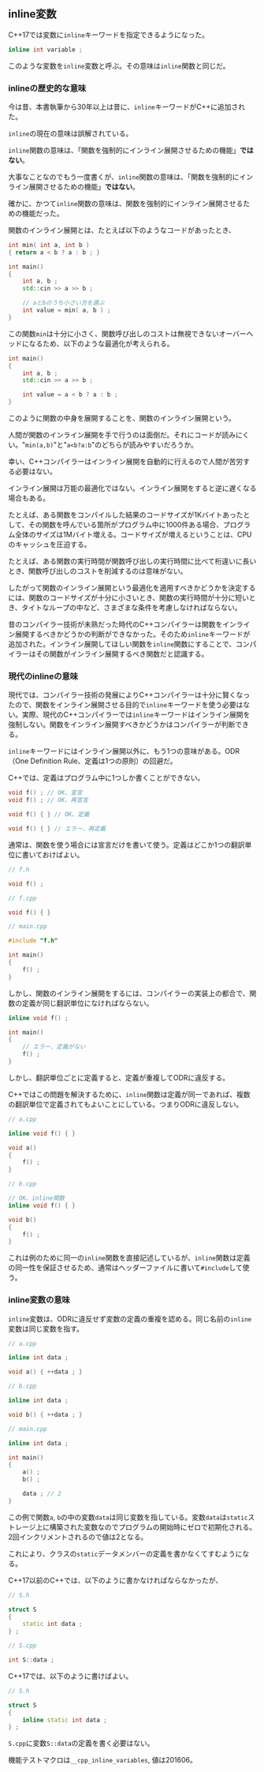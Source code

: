 ## inline変数

C++17では変数に`inline`キーワードを指定できるようになった。

~~~cpp
inline int variable ;
~~~

このような変数を`inline`変数と呼ぶ。その意味は`inline`関数と同じだ。

### inlineの歴史的な意味

今は昔、本書執筆から30年以上は昔に、`inline`キーワードがC++に追加された。

`inline`の現在の意味は誤解されている。

`inline`関数の意味は、「関数を強制的にインライン展開させるための機能」**ではない**。

大事なことなのでもう一度書くが、`inline`関数の意味は、「関数を強制的にインライン展開させるための機能」**ではない**。

確かに、かつて`inline`関数の意味は、関数を強制的にインライン展開させるための機能だった。

関数のインライン展開とは、たとえば以下のようなコードがあったとき、

~~~cpp
int min( int a, int b )
{ return a < b ? a : b ; }

int main()
{
    int a, b ;
    std::cin >> a >> b ;

    // aとbのうち小さい方を選ぶ
    int value = min( a, b ) ;
}
~~~

この関数`min`は十分に小さく、関数呼び出しのコストは無視できないオーバーヘッドになるため、以下のような最適化が考えられる。

~~~cpp
int main()
{
    int a, b ;
    std::cin >> a >> b ;

    int value = a < b ? a : b ;
}
~~~

このように関数の中身を展開することを、関数のインライン展開という。

人間が関数のインライン展開を手で行うのは面倒だ。それにコードが読みにくい。"`min(a,b)`"と"`a<b?a:b`"のどちらが読みやすいだろうか。

幸い、C++コンパイラーはインライン展開を自動的に行えるので人間が苦労する必要はない。

インライン展開は万能の最適化ではない。インライン展開をすると逆に遅くなる場合もある。

たとえば、ある関数をコンパイルした結果のコードサイズが1Kバイトあったとして、その関数を呼んでいる箇所がプログラム中に1000件ある場合、プログラム全体のサイズは1Mバイト増える。コードサイズが増えるということは、CPUのキャッシュを圧迫する。

たとえば、ある関数の実行時間が関数呼び出しの実行時間に比べて桁違いに長いとき、関数呼び出しのコストを削減するのは意味がない。

したがって関数のインライン展開という最適化を適用すべきかどうかを決定するには、関数のコードサイズが十分に小さいとき、関数の実行時間が十分に短いとき、タイトなループの中など、さまざまな条件を考慮しなければならない。

昔のコンパイラー技術が未熟だった時代のC++コンパイラーは関数をインライン展開するべきかどうかの判断ができなかった。そのため`inline`キーワードが追加された。インライン展開してほしい関数を`inline`関数にすることで、コンパイラーはその関数がインライン展開するべき関数だと認識する。

### 現代のinlineの意味

現代では、コンパイラー技術の発展によりC++コンパイラーは十分に賢くなったので、関数をインライン展開させる目的で`inline`キーワードを使う必要はない。実際、現代のC++コンパイラーでは`inline`キーワードはインライン展開を強制しない。関数をインライン展開すべきかどうかはコンパイラーが判断できる。

`inline`キーワードにはインライン展開以外に、もう1つの意味がある。ODR（One Definition Rule、定義は1つの原則）の回避だ。

C++では、定義はプログラム中に1つしか書くことができない。

~~~c++
void f() ; // OK、宣言
void f() ; // OK、再宣言

void f() { } // OK、定義

void f() { } // エラー、再定義
~~~

通常は、関数を使う場合には宣言だけを書いて使う。定義はどこか1つの翻訳単位に書いておけばよい。

~~~c++
// f.h

void f() ;

// f.cpp

void f() { }

// main.cpp

#include "f.h"

int main()
{
    f() ;
}
~~~

しかし、関数のインライン展開をするには、コンパイラーの実装上の都合で、関数の定義が同じ翻訳単位になければならない。


~~~c++
inline void f() ;

int main()
{
    // エラー、定義がない
    f() ; 
}
~~~

しかし、翻訳単位ごとに定義すると、定義が重複してODRに違反する。

C++ではこの問題を解決するために、`inline`関数は定義が同一であれば、複数の翻訳単位で定義されてもよいことにしている。つまりODRに違反しない。

~~~c++
// a.cpp

inline void f() { }

void a()
{
    f() ;
}

// b.cpp

// OK、inline関数
inline void f() { }

void b()
{
    f() ;
}
~~~

これは例のために同一の`inline`関数を直接記述しているが、`inline`関数は定義の同一性を保証させるため、通常はヘッダーファイルに書いて`#include`して使う。

### inline変数の意味

`inline`変数は、ODRに違反せず変数の定義の重複を認める。同じ名前の`inline`変数は同じ変数を指す。

~~~c++
// a.cpp

inline int data ;

void a() { ++data ; }

// b.cpp

inline int data ;

void b() { ++data ; }

// main.cpp

inline int data ;

int main()
{
    a() ;
    b() ;

    data ; // 2
}
~~~

この例で関数`a`, `b`の中の変数`data`は同じ変数を指している。変数`data`は`static`ストレージ上に構築された変数なのでプログラムの開始時にゼロで初期化される。2回インクリメントされるので値は2となる。

これにより、クラスの`static`データメンバーの定義を書かなくてすむようになる。

C++17以前のC++では、以下のように書かなければならなかったが、

~~~cpp
// S.h

struct S
{
    static int data ;
} ;

// S.cpp

int S::data ;
~~~

C++17では、以下のように書けばよい。


~~~cpp
// S.h

struct S
{
    inline static int data ;
} ;
~~~

`S.cpp`に変数`S::data`の定義を書く必要はない。

機能テストマクロは`__cpp_inline_variables`, 値は201606。
